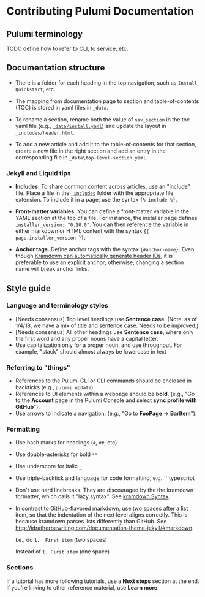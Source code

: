 # Contributing Pulumi Documentation

## Pulumi terminology

TODO define how to refer to CLI, to service, etc.

## Documentation structure

- There is a folder for each heading in the top navigation, such as `Install`, `Quickstart`, etc.

- The mapping from documentation page to section and table-of-contents (TOC) is stored in yaml files in `_data`. 

- To rename a section, rename both the value of `nav_section` in the toc yaml file (e.g., [`_data/install.yaml`](_data/install.yaml)) and update the layout in [`_includes/header.html`](_includes/header.html).

- To add a new article and add it to the table-of-contents for that section, create a new file in the right section and add an entry in the corresponding file in `_data\top-level-section.yaml`.

### Jekyll and Liquid tips

- **Includes.** To share common content across articles, use an "include" file. Place a file in the [`_includes`](_includes/) folder with the appropriate file extension. To include it in a page, use the syntax `{% include %}`.

- **Front-matter variables.** You can define a front-matter variable in the YAML section at the top of a file. For instance, the installer page defines `installer_version: "0.10.0"`. You  can then reference the variable in either markdown or HTML content with the syntax `{{ page.installer_version }}`.

- **Anchor tags.** Define anchor tags with the syntax `{#anchor-name}`. Even though [Kramdown can automatically generate header IDs](https://kramdown.gettalong.org/converter/html.html), it is preferable to use an explicit anchor; otherwise, changing a section name will break anchor links.

## Style guide

### Language and terminology styles

- [Needs consensus] Top level headings use **Sentence case**. (Note: as of 1/4/18, we have a mix of title and sentence case. Needs to be improved.)
- [Needs consensus] All other headings use **Sentence case**, where only the first word and any proper nouns have a capital letter.
- Use capitalization only for a proper noun, and use throughout. For example, "stack" should almost always be lowercase in text

### Referring to "things"

- References to the Pulumi CLI or CLI commands should be enclosed in backticks (e.g., `pulumi update`).
- References to UI elements within a webpage should be **bold**. (e.g., "Go to the **Account** page in the Pulumi Console and select **sync profile with GitHub**").
- Use arrows to indicate a navigation. (e.g., "Go to **FooPage** -> **BarItem**").

### Formatting

- Use hash marks for headings (`#`, `##`, etc)
- Use double-asterisks for bold `**`
- Use underscore for italic `_`
- Use triple-backtick and language for code formatting, e.g. ```typescript
- Don't use hard linebreaks. They are discouraged by the the kramdown formatter, which calls it "lazy syntax". See [kramdown Syntax](https://kramdown.gettalong.org/syntax.html).
- In contrast to GitHub-flavored markdown, use two spaces after a list item, so that the indentation of the next level aligns correctly. This is because kramdown parses lists differently than GitHub. See http://idratherbewriting.com/documentation-theme-jekyll/#markdown.

  I.e., do 
  ```1.  First item``` (two spaces)

  Instead of 
  ```1. First item``` (one space)

### Sections

If a tutorial has more following tutorials, use a **Next steps** section at the end. If you're linking to other reference material, use **Learn more**.
